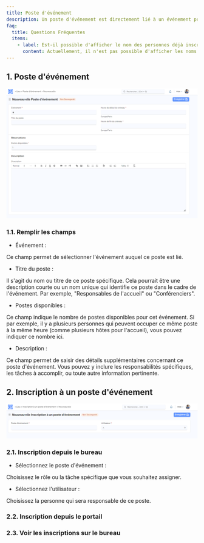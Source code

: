 ```yaml
---
title: Poste d'événement
description: Un poste d'événement est directement lié à un événement principal et peut être considéré comme une activité ou une tâche spécifique au sein de cet événement. Par exemple, lors d'un événement d'une journée, vous pourriez avoir plusieurs activités distinctes qui se déroulent tout au long de la journée. Ces activités sont alors considérées comme des postes d'événements.
faq:
  title: Questions Fréquentes
  items:
    - label: Est-il possible d'afficher le nom des personnes déjà inscrites à un poste d'événement via le portail dans Dokos ?
      content: Actuellement, il n'est pas possible d'afficher les noms des personnes déjà inscrites à un poste d'événement directement via le portail.
---
```


## 1. Poste d'événement

![Cette image permet de visualiser le formulaire poste d'événement.](/Poste%20d'%C3%A9v%C3%A9nement%20.png)

### 1.1. Remplir les champs

- Événement :

Ce champ permet de sélectionner l'événement auquel ce poste est lié.

- Titre du poste :

Il s'agit du nom ou titre de ce poste spécifique. Cela pourrait être une description courte ou un nom unique qui identifie ce poste dans le cadre de l'événement. Par exemple, "Responsables de l'accueil" ou "Conférenciers".

- Postes disponibles :

Ce champ indique le nombre de postes disponibles pour cet événement. Si par exemple, il y a plusieurs personnes qui peuvent occuper ce même poste à la même heure (comme plusieurs hôtes pour l'accueil), vous pouvez indiquer ce nombre ici.

- Description :

Ce champ permet de saisir des détails supplémentaires concernant ce poste d'événement. Vous pouvez y inclure les responsabilités spécifiques, les tâches à accomplir, ou toute autre information pertinente.

## 2. Inscription à un poste d'événement

![Cette image permet de visualiser le formulaire d'inscription à un événement.](/Inscription%20poste%20%C3%A9v%C3%A9nement%20.png)

### 2.1. Inscription depuis le bureau

- Sélectionnez le poste d'événement :

Choisissez le rôle ou la tâche spécifique que vous souhaitez assigner.

- Sélectionnez l'utilisateur :

Choisissez la personne qui sera responsable de ce poste.

### 2.2. Inscription depuis le portail

### 2.3. Voir les inscriptions sur le bureau
